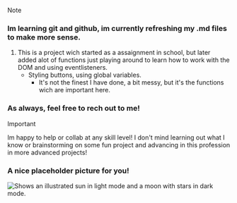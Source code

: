 > [!NOTE]
> ### Im learning git and github, im currently refreshing my .md files to make more sense.

1. This is a project wich started as a assaignment in school, but later added alot of functions just playing around to learn how to work with the DOM and using eventlisteners.
   - Styling buttons, using global variables.
     - It's not the finest I have done, a bit messy, but it's the functions wich are important here.
   
### As always, feel free to rech out to me!
> [!IMPORTANT]
> Im happy to help or collab at any skill level! I don't mind learning out what I know or brainstorming on some fun project and advancing in this profession in more advanced projects!

### A nice placeholder picture for you!

<picture>
  <source media="(prefers-color-scheme: dark)" srcset="https://user-images.githubusercontent.com/25423296/163456776-7f95b81a-f1ed-45f7-b7ab-8fa810d529fa.png">
  <source media="(prefers-color-scheme: light)" srcset="https://user-images.githubusercontent.com/25423296/163456779-a8556205-d0a5-45e2-ac17-42d089e3c3f8.png">
  <img alt="Shows an illustrated sun in light mode and a moon with stars in dark mode." src="https://user-images.githubusercontent.com/25423296/163456779-a8556205-d0a5-45e2-ac17-42d089e3c3f8.png">
</picture>
